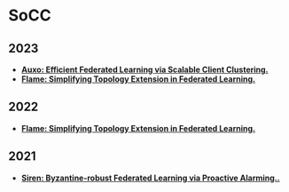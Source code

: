 # SoCC

## 2023

- **[Auxo: Efficient Federated Learning via Scalable Client Clustering.](https://arxiv.org/pdf/2210.16656)**
- **[Flame: Simplifying Topology Extension in Federated Learning.](https://dl.acm.org/doi/pdf/10.1145/3620678.3624665)**

## 2022

- **[Flame: Simplifying Topology Extension in Federated Learning.](https://arxiv.org/pdf/2206.09264)**

## 2021

- **[Siren: Byzantine-robust Federated Learning via Proactive Alarming..](https://intellisys.haow.ca/assets/pdf/hanxi-siren-socc.pdf)**